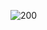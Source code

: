
![200](https://github.com/TheRealOd8m/cracks/assets/101047931/e91c4729-9da3-4a91-a8c5-8f519aae9b9b)
